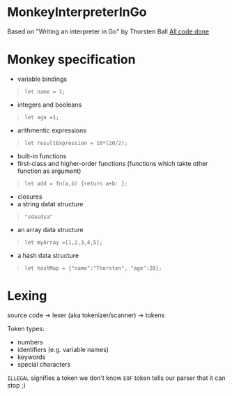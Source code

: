 # MonkeyInterpreterInGo
Based on "Writing an interpreter in Go" by Thorsten Ball
[All code done](https://interpreterbook.com/waiig_code_1.4.zip)

# Monkey specification
* variable bindings
> `let name = 1;`   
* integers and booleans
> `let age =1;`
* arithmentic expressions
>`let resultExpression = 10*(20/2);`  
* built-in functions
* first-class and higher-order functions (functions which takte other function as argument)
>`let add = fn(a,b) {return a+b: };`   
* closures
* a string datat structure
> `"sdasdsa"`   
* an array data structure
>`let myArray =[1,2,3,4,5];`   
* a hash data structure
>`let hashMap = {"name":"Thorsten", "age":28};`  


# Lexing
source code -> lexer (aka tokenizer/scanner) -> tokens

Token types:
* numbers
* identifiers (e.g. variable names)
* keywords
* special characters


`ILLEGAL` signifies a token we don't know
`EOF` token tells our parser that it can stop ;)
